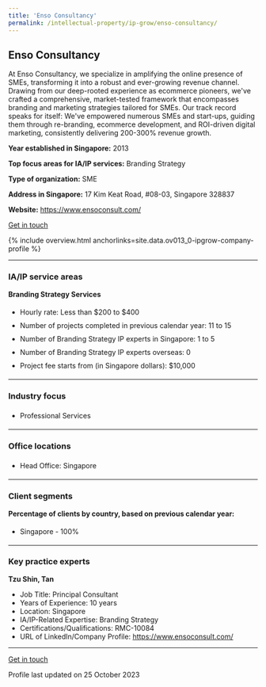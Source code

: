 ```yaml
---
title: 'Enso Consultancy'
permalink: /intellectual-property/ip-grow/enso-consultancy/
---
```


## Enso Consultancy

At Enso Consultancy, we specialize in amplifying the online presence of SMEs, transforming it into a robust and ever-growing revenue channel. Drawing from our deep-rooted experience as ecommerce pioneers, we've crafted a comprehensive, market-tested framework that encompasses branding and marketing strategies tailored for SMEs. Our track record speaks for itself: We've empowered numerous SMEs and start-ups, guiding them through re-branding, ecommerce development, and ROI-driven digital marketing, consistently delivering 200-300% revenue growth.

<b>Year established in Singapore:</b> 2013

<b>Top focus areas for IA/IP services:</b> Branding Strategy

<b>Type of organization:</b> SME

<b>Address in Singapore:</b> 17 Kim Keat Road, #08-03, Singapore 328837

<b>Website:</b> <a href='https://www.ensoconsult.com/'>https://www.ensoconsult.com/</a>

<a class='btn' href='https://form.gov.sg/65236f4b074ea80012e0a00c' target='_blank' rel='noopener'>Get in touch</a>

{% include overview.html anchorlinks=site.data.ov013_0-ipgrow-company-profile %}

---
<a name='ip-related-service-areas'></a>
### IA/IP service areas

**Branding Strategy Services**

<ul>
<li style='line-height: 27px; margin: 0px 0px !important'>Hourly rate:  Less than $200 to $400</li>
<li style='line-height: 27px; margin: 0px 0px !important'>Number of projects completed in previous calendar year: 11 to 15</li>
<li style='line-height: 27px; margin: 0px 0px !important'>Number of Branding Strategy IP experts in Singapore: 1 to 5</li>
<li style='line-height: 27px; margin: 0px 0px !important'>Number of Branding Strategy IP experts overseas: 0</li>
<li style='line-height: 27px; margin: 0px 0px !important'>Project fee starts from (in Singapore dollars):  $10,000</li>
</ul>

---
<a name='industry-focus'></a>
### Industry focus

<ul><li style='line-height: 27px; margin: 0px 0px !important'> Professional Services</li></ul>

---
<a name='office-locations'></a>
### Office locations

<ul><li style='line-height: 27px; margin: 0px 0px !important'> Head Office: Singapore</li></ul>

---
<a name='client-segments'></a>
### Client segments

**Percentage of clients by country, based on previous calendar year:**

<ul><li style='line-height: 27px; margin: 0px 0px !important'> Singapore - 100%</li></ul>

---
<a name='key-practice-experts'></a>
### Key practice experts

**Tzu Shin, Tan**

- Job Title: Principal Consultant
- Years of Experience: 10 years
- Location: Singapore
- IA/IP-Related Expertise: Branding Strategy
- Certifications/Qualifications: RMC-10084
- URL of LinkedIn/Company Profile: <a href="https://www.ensoconsult.com/" target="_blank" rel="noopener">https://www.ensoconsult.com/</a>

---
<p>
<a class='btn' href='https://form.gov.sg/65236f4b074ea80012e0a00c' target='_blank' rel='noopener'>Get in touch</a>
</p>
Profile last updated on 25 October 2023
